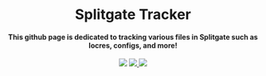 <h1 align="center">
  Splitgate Tracker
  <br>
</h1>

<h4 align="center">This github page is dedicated to tracking various files in Splitgate such as locres, configs, and more!</h4>

<p align="center">
  </a>
  <a href="https://twitter.com/iFireMonkey"><img src="https://img.shields.io/badge/Twitter-@iFireMonkey-1da1f2.svg?logo=twitter"></a>
  <a href="https://discord.gg/FireMonkey">
      <img src="https://img.shields.io/discord/160719046369738752.svg?label=Discord&logo=discord&color=778cd4">
  </a>
  <a href="https://twitter.com/_FireMonkey"><img src="https://img.shields.io/badge/Twitter-@_FireMonkey-1da1f2.svg?logo=twitter"></a>
</p>
